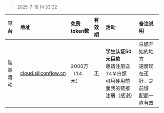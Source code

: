 >2025-7-16 14:33:32

| 平台 | 地址 | 免费token数 | 有效期 | 活动 | 备注说明 |
| :--- | :--- | :--- | :--- | :--- | :--- |
| 硅基流动 | [cloud.siliconflow.cn](https://cloud.siliconflow.cn/i/NpVqAT7X) | 2000万（14元） | 无 | **学生认证50元巨款**<br>邀请注册送14￥白嫖<br>可用使用前面我的链接注册（感谢） | 白嫖开始的地方<br>速度现在还好，之前慢<br>配额一直有效<br> |

